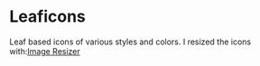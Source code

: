 # Leaficons
Leaf based icons of various styles and colors. I resized the icons with:<a href="https://imageresizer.com" target="_blank">Image Resizer</a> 
